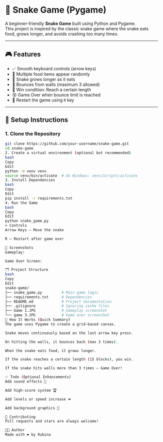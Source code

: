 # 🐍 Snake Game (Pygame)

A beginner-friendly **Snake Game** built using Python and Pygame.  
This project is inspired by the classic snake game where the snake eats food, grows longer, and avoids crashing too many times.

---

## 🎮 Features

- ✅ Smooth keyboard controls (arrow keys)
- 🍎 Multiple food items appear randomly
- 🐍 Snake grows longer as it eats
- 🧱 Bounces from walls (maximum 3 allowed)
- 🎉 Win condition: Reach a certain length
- 😵 Game Over when bounce limit is reached
- 🔁 Restart the game using `R` key

---

## 🧰 Setup Instructions

### 1. Clone the Repository
```bash
git clone https://github.com/your-username/snake-game.git
cd snake-game
2. Create a virtual environment (optional but recommended)
bash
Copy
Edit
python -m venv venv
source venv/bin/activate  # On Windows: venv\Scripts\activate
3. Install Dependencies
bash
Copy
Edit
pip install -r requirements.txt
4. Run the Game
bash
Copy
Edit
python snake_game.py
⌨️ Controls
Arrow Keys — Move the snake

R — Restart after game over

📸 Screenshots
Gameplay:

Game Over Screen:

🗂️ Project Structure
bash
Copy
Edit
snake-game/
├── snake_game.py         # Main game logic
├── requirements.txt      # Dependencies
├── README.md             # Project documentation
├── .gitignore            # Ignoring cache files
├── Game 1.JPG            # Gameplay screenshot
└── game 3.JPG            # Game over screenshot
🧠 How It Works (Quick Summary)
The game uses Pygame to create a grid-based canvas.

Snake moves continuously based on the last arrow key press.

On hitting the walls, it bounces back (max 3 times).

When the snake eats food, it grows longer.

If the snake reaches a certain length (15 blocks), you win.

If the snake hits walls more than 3 times — Game Over!

✅ Todo (Optional Enhancements)
Add sound effects 🎵

Add high-score system 🏆

Add levels or speed increase ⏩

Add background graphics 🎨

🤝 Contributing
Pull requests and stars are always welcome!

🧑‍💻 Author
Made with ❤️ by Rubina



